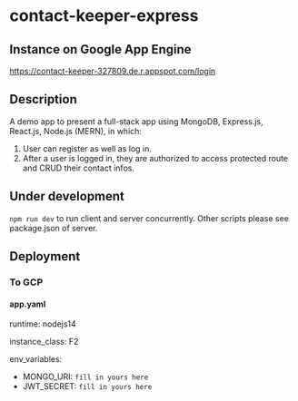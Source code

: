 # contact-keeper-express

## Instance on Google App Engine
https://contact-keeper-327809.de.r.appspot.com/login

## Description
A demo app to present a full-stack app using MongoDB, Express.js, React.js, Node.js (MERN), in which:
1. User can register as well as log in.  
2. After a user is logged in, they are authorized to access protected route and CRUD their contact infos.

## Under development
`npm run dev` to run client and server concurrently.
Other scripts please see package.json of server.

## Deployment 
### To GCP
#### app.yaml
runtime: nodejs14

instance_class: F2

env_variables:
  - MONGO_URI: `fill in yours here`
  - JWT_SECRET: `fill in yours here`
